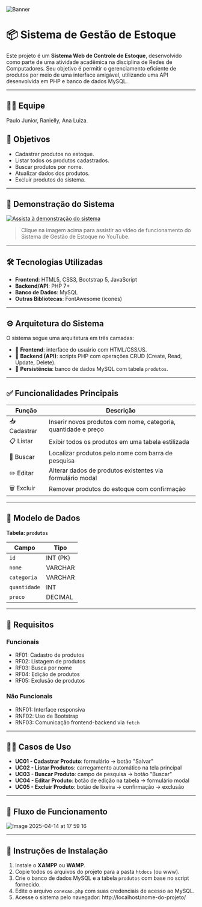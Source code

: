 ![Banner](https://github.com/user-attachments/assets/988e2511-4e0c-4d14-998d-6ec9ee189553)

# 📦 Sistema de Gestão de Estoque

Este projeto é um **Sistema Web de Controle de Estoque**, desenvolvido como parte de uma atividade acadêmica na disciplina de Redes de Computadores. Seu objetivo é permitir o gerenciamento eficiente de produtos por meio de uma interface amigável, utilizando uma API desenvolvida em PHP e banco de dados MySQL.

---

## 👨‍🎓 Equipe

Paulo Junior, Ranielly, Ana Luiza.

## 📌 Objetivos

- Cadastrar produtos no estoque.
- Listar todos os produtos cadastrados.
- Buscar produtos por nome.
- Atualizar dados dos produtos.
- Excluir produtos do sistema.

---

## 🎥 Demonstração do Sistema

[![Assista à demonstração do sistema](https://img.youtube.com/vi/UQtKrb4f6O0/maxresdefault.jpg)](https://www.youtube.com/watch?v=UQtKrb4f6O0)

> Clique na imagem acima para assistir ao vídeo de funcionamento do Sistema de Gestão de Estoque no YouTube.


---

## 🛠️ Tecnologias Utilizadas

- **Frontend**: HTML5, CSS3, Bootstrap 5, JavaScript
- **Backend/API**: PHP 7+
- **Banco de Dados**: MySQL
- **Outras Bibliotecas**: FontAwesome (ícones)

---

## ⚙️ Arquitetura do Sistema

O sistema segue uma arquitetura em três camadas:

- 🎨 **Frontend**: interface do usuário com HTML/CSS/JS.
- 🧠 **Backend (API)**: scripts PHP com operações CRUD (Create, Read, Update, Delete).
- 💾 **Persistência**: banco de dados MySQL com tabela `produtos`.

---

## ✅ Funcionalidades Principais

| Função             | Descrição                                                                 |
|--------------------|---------------------------------------------------------------------------|
| 📥 Cadastrar        | Inserir novos produtos com nome, categoria, quantidade e preço            |
| 📋 Listar           | Exibir todos os produtos em uma tabela estilizada                        |
| 🔎 Buscar           | Localizar produtos pelo nome com barra de pesquisa                        |
| ✏️ Editar           | Alterar dados de produtos existentes via formulário modal                 |
| 🗑️ Excluir          | Remover produtos do estoque com confirmação                               |

---

## 📐 Modelo de Dados

**Tabela: `produtos`**

| Campo       | Tipo        |
|-------------|-------------|
| `id`        | INT (PK)    |
| `nome`      | VARCHAR     |
| `categoria` | VARCHAR     |
| `quantidade`| INT         |
| `preco`     | DECIMAL     |

---

## 🎯 Requisitos

### Funcionais

- RF01: Cadastro de produtos
- RF02: Listagem de produtos
- RF03: Busca por nome
- RF04: Edição de produtos
- RF05: Exclusão de produtos

### Não Funcionais

- RNF01: Interface responsiva
- RNF02: Uso de Bootstrap
- RNF03: Comunicação frontend-backend via `fetch`

---

## 🧑‍💻 Casos de Uso

- **UC01 - Cadastrar Produto**: formulário → botão "Salvar"
- **UC02 - Listar Produtos**: carregamento automático na tela principal
- **UC03 - Buscar Produto**: campo de pesquisa → botão "Buscar"
- **UC04 - Editar Produto**: botão de edição na tabela → formulário modal
- **UC05 - Excluir Produto**: botão de lixeira → confirmação → exclusão

---

## 🔁 Fluxo de Funcionamento
![Image 2025-04-14 at 17 59 16](https://github.com/user-attachments/assets/75b437ca-fe72-4fd2-9c7f-a9485c5f91b8)


---

## 🧾 Instruções de Instalação

1. Instale o **XAMPP** ou **WAMP**.
2. Copie todos os arquivos do projeto para a pasta `htdocs` (ou www).
3. Crie o banco de dados MySQL e a tabela `produtos` com base no script fornecido.
4. Edite o arquivo `conexao.php` com suas credenciais de acesso ao MySQL.
5. Acesse o sistema pelo navegador: http://localhost/nome-do-projeto/

